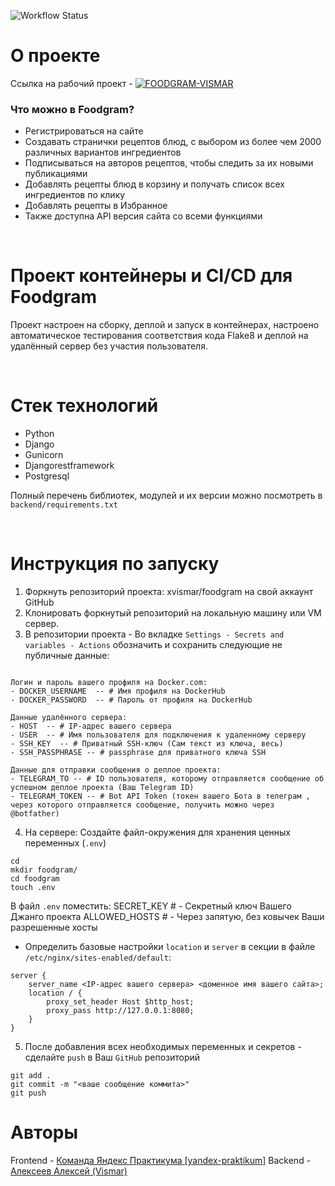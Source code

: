 ![Workflow Status](https://github.com/xVismar/foodgram/actions/workflows/main.yml/badge.svg)

# О проекте

Ссылка на рабочий проект - [![FOODGRAM-VISMAR](https://example.com/foodgram-image.jpg)](https://foodgram-vismar.ddns.net)

### Что можно в Foodgram?
- Регистрироваться на сайте
- Создавать странички рецептов блюд, с выбором из более чем 2000 различных вариантов ингредиентов
- Подписываться на авторов рецептов, чтобы следить за их новыми публикациями
- Добавлять рецепты блюд в корзину и получать список всех ингредиентов по клику
- Добавлять рецепты в Избранное
- Также доступна API версия сайта со всеми функциями

<br>

# Проект контейнеры и CI/CD для Foodgram

Проект настроен на сборку, деплой и запуск в контейнерах, настроено автоматическое тестирования соответствия кода Flake8 и деплой на удалённый сервер без участия пользователя.

<br>

# Стек технологий
- Python
- Django
- Gunicorn
- Djangorestframework
- Postgresql

Полный перечень библиотек, модулей и их версии можно посмотреть в `backend/requirements.txt`

<br>

# Инструкция по запуску
1. Форкнуть репозиторий проекта: xvismar/foodgram на свой аккаунт GitHub
2. Клонировать форкнутый репозиторий на локальную машину или VM сервер.
3. В репозитории проекта - Во вкладке ```Settings - Secrets and variables - Actions``` обозначить и сохранить следующие не публичные данные:

```

Логин и пароль вашего профиля на Docker.com:
- DOCKER_USERNAME  -- # Имя профиля на DockerHub
- DOCKER_PASSWORD  -- # Пароль от профиля на DockerHub

Данные удалённого сервера:
- HOST  -- # IP-адрес вашего сервера
- USER  -- # Имя пользователя для подключения к удаленному серверу
- SSH_KEY  -- # Приватный SSH-ключ (Сам текст из ключа, весь)
- SSH_PASSPHRASE -- # passphrase для приватного ключа SSH

Данные для отправки сообщения о деплое проекта:
- TELEGRAM_TO -- # ID пользователя, которому отправляется сообщение об успешном деплое проекта (Ваш Telegram ID)
- TELEGRAM_TOKEN -- # Bot API Token (токен вашего Бота в телеграм , через которого отправляется сообщение, получить можно через @botfather)
```

4. На сервере:
Создайте файл-окружения для хранения ценных переменных (`.env`)

```
cd
mkdir foodgram/
cd foodgram
touch .env
```
В файл `.env` поместить:
SECRET_KEY # - Секретный ключ Вашего Джанго проекта
ALLOWED_HOSTS # - Через запятую, без ковычек Ваши разрешенные хосты


- Определить базовые настройки `location` и `server` в секции в файле `/etc/nginx/sites-enabled/default`:

```
server {
    server_name <IP-адрес вашего сервера> <доменное имя вашего сайта>;
    location / {
        proxy_set_header Host $http_host;
        proxy_pass http://127.0.0.1:8080;
    }
}

```

5. После добавления всех необходимых переменных и секретов - сделайте `push` в Ваш `GitHub` репозиторий
```
git add .
git commit -m "<ваше сообщение коммита>"
git push
```


# Авторы
Frontend - [Команда Яндекс Практикума [yandex-praktikum]](https://github.com/yandex-praktikum)
Backend - [Aлексеев Алексей (Vismar)](https://github.com/xVismar)    